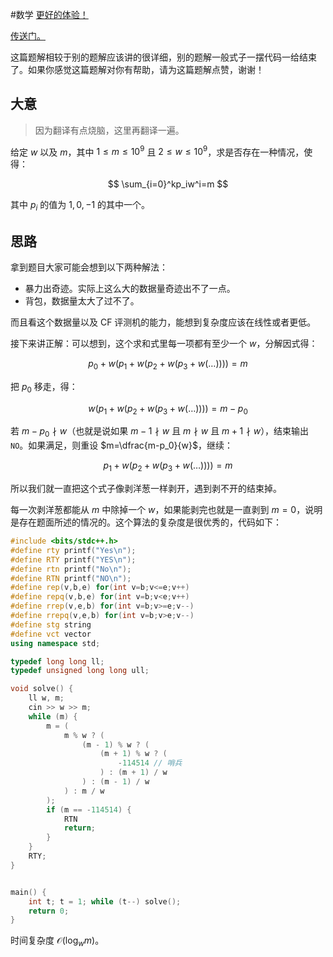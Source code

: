 #数学
[更好的体验！](https://www.cnblogs.com/2044-space-elevator/articles/17950443)

[传送门。](https://www.luogu.com.cn/problem/CF552C)

这篇题解相较于别的题解应该讲的很详细，别的题解一般式子一摆代码一给结束了。如果你感觉这篇题解对你有帮助，请为这篇题解点赞，谢谢！

## 大意

> 因为翻译有点烧脑，这里再翻译一遍。

给定 $w$ 以及 $m$，其中 $1\le m\le 10^9$ 且 $2\le w\le 10^9$，求是否存在一种情况，使得：

$$
\sum_{i=0}^kp_iw^i=m
$$

其中 $p_i$ 的值为 $1,0,-1$ 的其中一个。

## 思路

拿到题目大家可能会想到以下两种解法：

- 暴力出奇迹。实际上这么大的数据量奇迹出不了一点。
- 背包，数据量太大了过不了。

而且看这个数据量以及 CF 评测机的能力，能想到复杂度应该在线性或者更低。

接下来讲正解：可以想到，这个求和式里每一项都有至少一个 $w$，分解因式得：

$$
p_0+w(p_1+w(p_2+w(p_3+w(\ldots))))=m
$$

把 $p_0$ 移走，得：

$$
w(p_1+w(p_2+w(p_3+w(\ldots))))=m-p_0
$$

若 $m-p_0\nmid w$（也就是说如果 $m-1\nmid w$ 且 $m\nmid w$ 且 $m+1\nmid w$），结束输出 `NO`。如果满足，则重设 $m=\dfrac{m-p_0}{w}$，继续：

$$
p_1+w(p_2+w(p_3+w(\ldots))))=m
$$

所以我们就一直把这个式子像剥洋葱一样剥开，遇到剥不开的结束掉。

每一次剥洋葱都能从 $m$ 中除掉一个 $w$，如果能剥完也就是一直剥到 $m=0$，说明是存在题面所述的情况的。这个算法的复杂度是很优秀的，代码如下：

```cpp
#include <bits/stdc++.h>
#define rty printf("Yes\n");
#define RTY printf("YES\n");
#define rtn printf("No\n");
#define RTN printf("NO\n");
#define rep(v,b,e) for(int v=b;v<=e;v++)
#define repq(v,b,e) for(int v=b;v<e;v++)
#define rrep(v,e,b) for(int v=b;v>=e;v--)
#define rrepq(v,e,b) for(int v=b;v>e;v--)
#define stg string
#define vct vector
using namespace std;

typedef long long ll;
typedef unsigned long long ull;

void solve() {
    ll w, m;
    cin >> w >> m;
    while (m) {
        m = (
            m % w ? (
                (m - 1) % w ? (
                    (m + 1) % w ? (
                        -114514 // 哨兵
                    ) : (m + 1) / w
                ) : (m - 1) / w
            ) : m / w
        );
        if (m == -114514) {
            RTN
            return;
        }
    }
    RTY;
}


main() {
	int t; t = 1; while (t--) solve();
	return 0;
}

```

时间复杂度 $\mathcal{O}(\log_wm)$。